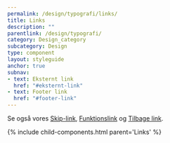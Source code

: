 ```yaml
---
permalink: /design/typografi/links/
title: Links
description: ""
parentlink: /design/typografi/
category: Design_category
subcategory: Design
type: component
layout: styleguide
anchor: true
subnav:
- text: Eksternt link
  href: "#eksternt-link"
- text: Footer link
  href: "#footer-link"
---
```


Se også vores <a href="/komponenter/skip-link/">Skip-link</a>, <a href="/komponenter/funktionslink/">Funktionslink</a> og <a href="/komponenter/tilbage-link/">Tilbage link</a>.

{% include child-components.html parent='Links' %}
